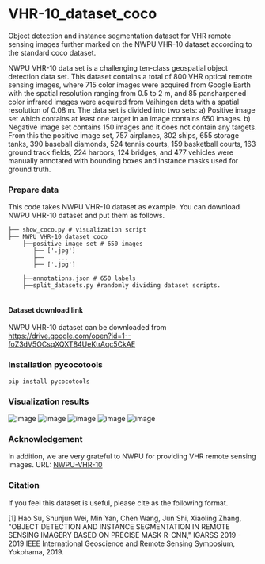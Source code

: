 # VHR-10_dataset_coco
Object detection and instance segmentation dataset for VHR remote sensing images further marked on the NWPU VHR-10 dataset according to the standard coco dataset.

NWPU VHR-10 data set is a challenging ten-class geospatial object detection data set. This dataset contains a total of 800 VHR optical remote sensing images, where 715 color images were acquired from Google Earth with the spatial resolution ranging from 0.5 to 2 m, and 85 pansharpened color infrared images were acquired from Vaihingen data with a spatial resolution of 0.08 m. The data set is divided into two sets: a) Positive image set which contains at least one target in an image contains 650 images. b) Negative image set contains 150 images and it does not contain any targets. From this the positive image set, 757 airplanes, 302 ships, 655 storage tanks, 390 baseball diamonds, 524 tennis courts, 159 basketball courts, 163 ground track fields, 224 harbors, 124 bridges, and 477 vehicles were manually annotated with bounding boxes and instance masks used for ground truth.

### Prepare data

This code takes NWPU VHR-10 dataset as example. You can download NWPU VHR-10 dataset and put them as follows. 

```
├── show_coco.py # visualization script
├── NWPU VHR-10_dataset_coco
    ├──positive image set # 650 images
       ├── ['.jpg']
       ├──    ...
       ├── ['.jpg']
	
    ├──annotations.json # 650 labels
    ├──split_datasets.py #randomly dividing dataset scripts.
	
```
#### Dataset download link

NWPU VHR-10 dataset can be downloaded from https://drive.google.com/open?id=1--foZ3dV5OCsqXQXT84UeKtrAqc5CkAE


### Installation pycocotools

```
pip install pycocotools
```

### Visualization results

![image](https://github.com/chaozhong2010/VHR-10_dataset_coco/blob/master/pictures/Figure_1.png)
![image](https://github.com/chaozhong2010/VHR-10_dataset_coco/blob/master/pictures/Figure_2.png)
![image](https://github.com/chaozhong2010/VHR-10_dataset_coco/blob/master/pictures/Figure_3.png)
![image](https://github.com/chaozhong2010/VHR-10_dataset_coco/blob/master/pictures/Figure_4.png)
![image](https://github.com/chaozhong2010/VHR-10_dataset_coco/blob/master/pictures/Figure_5.png)

### Acknowledgement

In addition, we are very grateful to NWPU for providing VHR remote sensing images. URL: [NWPU-VHR-10](http://www.escience.cn/people/gongcheng/NWPU-VHR-10.html)

### Citation

If you feel this dataset is useful, please cite as the following format.

[1] Hao Su, Shunjun Wei, Min Yan, Chen Wang, Jun Shi, Xiaoling Zhang, "OBJECT DETECTION AND INSTANCE SEGMENTATION IN REMOTE SENSING
IMAGERY BASED ON PRECISE MASK R-CNN," IGARSS 2019 - 2019 IEEE International Geoscience and Remote Sensing Symposium, Yokohama, 2019.


